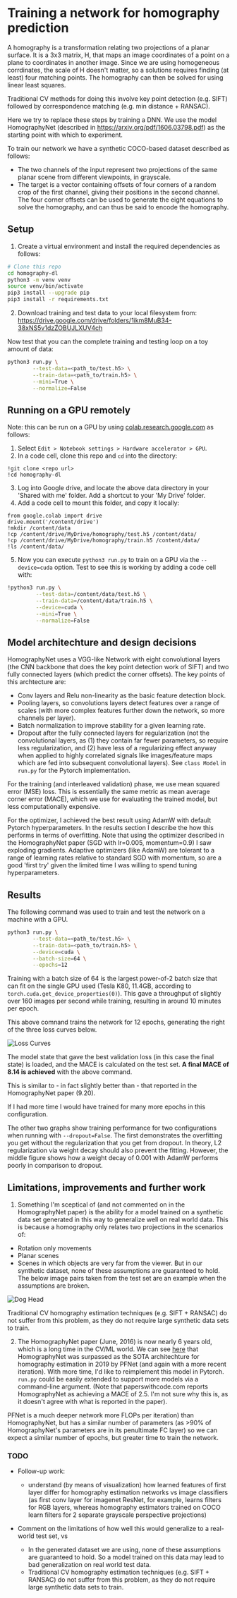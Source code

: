 # Training a network for homography prediction

A homography is a transformation relating two projections of a planar surface.
It is a 3x3 matrix, H, that maps an image coordinates of a point on a plane to
coordinates in another image. Since we are using homogeneous corrdinates, the
scale of H doesn't matter, so a solutions requires finding (at least) four
matching points. The homography can then be solved for using linear least
squares.

Traditional CV methods for doing this involve key point detection (e.g. SIFT)
followed by correspondence matching (e.g. min distance + RANSAC).

Here we try to replace these steps by training a DNN. We use the model
HomographyNet (described in https://arxiv.org/pdf/1606.03798.pdf) as the
starting point with which to experiment.

To train our network we have a synthetic COCO-based dataset described as
follows:
- The two channels of the input represent two projections of the same planar
  scene from different viewpoints, in grayscale.
- The target is a vector containing offsets of four corners of a random crop of
  the first channel, giving their positions in the second channel. The four
  corner offsets can be used to generate the eight equations to solve the
  homography, and can thus be said to encode the homography.

## Setup
1. Create a virtual environment and install the required dependencies as
follows:
```bash
# Clone this repo
cd homography-dl
python3 -m venv venv
source venv/bin/activate
pip3 install --upgrade pip
pip3 install -r requirements.txt
```

2. Download training and test data to your local filesystem from:
https://drive.google.com/drive/folders/1ikm8MuB34-38xNS5v1dzZOBUJLXUV4ch

Now test that you can the complete training and testing loop on a toy amount of
data:
```bash
python3 run.py \
        --test-data=<path_to/test.h5> \
        --train-data=<path_to/train.h5> \
        --mini=True \
        --normalize=False
```

## Running on a GPU remotely
Note: this can be run on a GPU by using
[colab.research.google.com](colab.research.google.com) as follows:
1. Select `Edit > Notebook settings > Hardware accelerator > GPU`.
2. In a code cell, clone this repo and `cd` into the directory:
```
!git clone <repo url>
!cd homography-dl
```
3. Log into Google drive, and locate the above data directory in your 'Shared
with me' folder. Add a shortcut to your 'My Drive' folder.
4. Add a code cell to mount this folder, and copy it locally:
```
from google.colab import drive
drive.mount('/content/drive')
!mkdir /content/data
!cp /content/drive/MyDrive/homography/test.h5 /content/data/
!cp /content/drive/MyDrive/homography/train.h5 /content/data/
!ls /content/data/
```
5. Now you can execute `python3 run.py` to train on a GPU via the
`--device=cuda` option. Test to see this is working by adding a code cell with:
```bash
!python3 run.py \
         --test-data=/content/data/test.h5 \
         --train-data=/content/data/train.h5 \
         --device=cuda \
         --mini=True \
         --normalize=False
```

## Model architechture and design decisions
HomographyNet uses a VGG-like Network with eight convolutional layers (the CNN
backbone that does the key point detection work of SIFT) and two fully connected
layers (which predict the corner offsets). The key points of this archtecture
are:
- Conv layers and Relu non-linearity as the basic feature detection block.
- Pooling layers, so convolutions layers detect features over a range of scales
  (with more complex features further down the network, so more channels per
  layer).
- Batch normalization to improve stability for a given learning rate.
- Dropout after the fully connected layers for regularization (not the
  convolutional layers, as (1) they contain far fewer parameters, so require
  less regularization, and (2) have less of a regularizing effect anyway when
  applied to highly correlated signals like images/feature maps which are fed
  into subsequent convolutional layers).
See `class Model` in `run.py` for the Pytorch implementation.

For the training (and interleaved validation) phase, we use mean squared error
(MSE) loss. This is essentially the same metric as mean average corner error
(MACE), which we use for evaluating the trained model, but less computationally
expensive.

For the optimizer, I achieved the best result using AdamW with default Pytorch
hyperparameters. In the results section I describe the how this performs in
terms of overfitting. Note that using the optimizer described in the
HomographyNet paper (SGD with lr=0.005, momentum=0.9) I saw exploding gradients.
Adaptive optimizers (like AdamW) are tolerant to a range of learning rates
relative to standard SGD with momentum, so are a good 'first try' given the
limited time I was willing to spend tuning hyperparameters.

## Results
The following command was used to train and test the network on a machine with
a GPU.
```bash
python3 run.py \
        --test-data=<path_to/test.h5> \
        --train-data=<path_to/train.h5> \
        --device=cuda \
        --batch-size=64 \
        --epochs=12
```
Training with a batch size of 64 is the largest power-of-2 batch size that can
fit on the single GPU used (Tesla K80, 11.4GB, according to
`torch.cuda.get_device_properties(0)`). This gave a throughput of slightly over
160 images per second while training, resulting in around 10 minutes per epoch.

This above comnand trains the network for 12 epochs, generating the right of the
three loss curves below.

![Loss Curves](images/loss-curves.png)

The model state that gave the best validation loss (in this case the final
state) is loaded, and the MACE is calculated on the test set. **A final MACE
of 8.14 is achieved** with the above command.

This is similar to - in fact slightly better than - that reported in the
HomographyNet paper (9.20).

If I had more time I would have trained for many more epochs in this
configuration.

The other two graphs show training performance for two configurations when
running with `--dropout=False`. The first demonstrates the overfitting you
get without the regularization that you get from dropout. In theory, L2
regularization via weight decay should also prevent the fitting. However, the
middle figure shows how a weight decay of 0.001 with AdamW performs poorly in
comparison to dropout.

## Limitations, improvements and further work

1. Something I'm sceptical of (and not commented on in the HomographyNet paper)
is the ability for a model trained on a synthetic data set generated in this
way to generalize well on real world data. This is because a homography only
relates two projections in the scenarios of:
- Rotation only movements
- Planar scenes
- Scenes in which objects are very far from the viewer.
But in our synthetic dataset, none of these assumptions are guaranteed to hold.
The below image pairs taken from the test set are an example when the
assumptions are broken.

![Dog Head](images/dog-head.png)

Traditional CV homography estimation techniques (e.g. SIFT + RANSAC) do not suffer from this problem, as they do not require large synthetic data sets to train.

2. The HomographyNet paper (June, 2016) is now nearly 6 years old, which is a long
time in the CV/ML world. We can see
[here](https://paperswithcode.com/sota/homography-estimation-on-pds-coco) that
HomographyNet was surpassed as the SOTA architechture for homography estimation
in 2019 by PFNet (and again with a more recent iteration). With more time, I'd
like to reimplement this model in Pytorch. `run.py` could be easily extended to
support more models via a command-line argument.
(Note that paperswithcode.com reports HomographyNet as achieving a MACE of 2.5.
I'm not sure why this is, as it doesn't agree with what is reported in the
paper).

PFNet is a much deeper network more FLOPs per iteration) than HomographyNet,
but has a similar number of parameters (as >90% of HomographyNet's parameters
are in its penultimate FC layer) so we can expect a similar number of epochs,
but greater time to train the network.

### TODO

- Follow-up work:
    - understand (by means of visualization) how learned features of first layer differ for homography estimation networks vs image classifiers (as first conv layer for imagenet ResNet, for example, learns filters for RGB layers, whereas homography estimators trained on COCO learn filters for 2 separate grayscale perspective projections)

- Comment on the limitations of how well this would generalize to a real-world test set, vs 

    - In the generated dataset we are using, none of these assumptions are guaranteed to hold. So a model trained on this data may lead to bad generalization on real world test data.
    - Traditional CV homography estimation techniques (e.g. SIFT + RANSAC) do not suffer from this problem, as they do not require large synthetic data sets to train.

